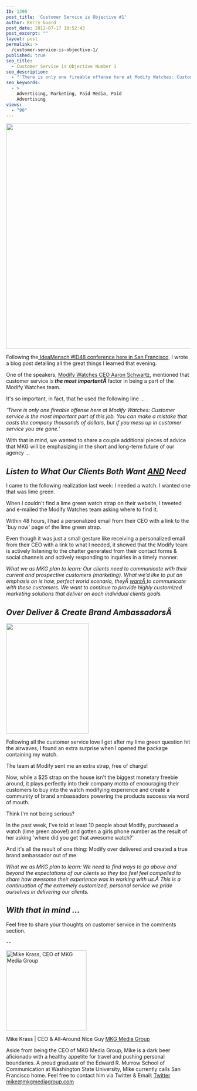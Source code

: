 ```yaml
---
ID: 1390
post_title: 'Customer Service is Objective #1'
author: Kerry Guard
post_date: 2012-07-17 10:52:43
post_excerpt: ""
layout: post
permalink: >
  /customer-service-is-objective-1/
published: true
seo_title:
  - Customer Service is Objective Number 1
seo_description:
  - "'There is only one fireable offense here at Modify Watches: Customer service is the most important part of this job. You can make a mistake that costs the company thousands of dollars, but if you mess up in customer service you are gone.'"
seo_keywords:
  - >
    Advertising, Marketing, Paid Media, Paid
    Advertising
views:
  - "90"
---
```

<img class="aligncenter size-full wp-image-1393" title="modify watches of the week" alt="" src="http://mkgmediagroup.com/wp-content/uploads/2012/07/modify-watches-of-the-week.jpeg" width="612" height="612" />

Following the<a title="Highlights from #ID48" href="http://mkgmediagroup.com/highlights-from-id48-sf/" target="_blank"> IdeaMensch #ID48 conference here in San Francisco</a>, I wrote a blog post detailing all the great things I learned that evening.

One of the speakers, <a href="https://www.modifywatches.com/about.php" target="_blank">Modify Watches CEO Aaron Schwartz</a>, mentioned that customer service is<strong><em> the most importantÂ </em></strong>factor in being a part of the Modify Watches team.

It's so important, in fact, that he used the following line ...

<em>'There is only one fireable offense here at Modify Watches: Customer service is the most important part of this job. You can make a mistake that costs the company thousands of dollars, but if you mess up in customer service you are gone.'</em>

With that in mind, we wanted to share a couple additional pieces of advice that MKG will be emphasizing in the short and long-term future of our agency ...
<h2><strong><em>Listen to What Our Clients Both Want <span style="text-decoration: underline;">AND</span> Need</em></strong></h2>
I came to the following realization last week: I needed a watch. I wanted one that was lime green.

When I couldn't find a lime green watch strap on their website, I tweeted and e-mailed the Modify Watches team asking where to find it.

Within 48 hours, I had a personalized email from their CEO with a link to the 'buy now' page of the lime green strap.

Even though it was just a small gesture like receiving a personalized email from their CEO with a link to what I needed, it showed that the Modify team is actively listening to the chatter generated from their contact forms &amp; social channels and actively responding to inquiries in a timely manner.

<em>What we as MKG plan to learn: Our clients need to communicate with their current and prospective customers (marketing). What we'd like to put an emphasis on is how, perfect world scenario, theyÂ <span style="text-decoration: underline;">wantÂ </span>to communicate with these customers. We want to continue to provide highly customized marketing solutions that deliver on each individual clients goals.</em>
<h2><em>Over Deliver &amp; Create Brand AmbassadorsÂ </em></h2>
<img class="alignleft size-medium wp-image-1392" title="modify watches" alt="" src="http://mkgmediagroup.com/wp-content/uploads/2012/07/modify-watches-225x300.png" width="225" height="300" />

Following all the customer service love I got after my lime green question hit the airwaves, I found an extra surprise when I opened the package containing my watch.

The team at Modify sent me an extra strap, free of charge!

Now, while a $25 strap on the house isn't the biggest monetary freebie around, it plays perfectly into their company motto of encouraging their customers to buy into the watch modifying experience and create a community of brand ambassadors powering the products success via word of mouth.

Think I'm not being serious?

In the past week, I've told at least 10 people about Modify, purchased a watch (lime green above!) and gotten a girls phone number as the result of her asking 'where did you get that awesome watch?'

And it's all the result of one thing: Modify over delivered and created a true brand ambassador out of me.

<em>What we as MKG plan to learn: We need to find ways to go above and beyond the expectations of our clients so they too feel feel compelled to share how awesome their experience was in working with us.Â <em>This is a continuation of the extremely customized, personal service we pride ourselves in delivering our clients.</em></em>
<h2><em>With that in mind ...</em></h2>
Feel free to share your thoughts on customer service in the comments section.

--

<img class="alignleft size-full wp-image-1794" alt="Mike Krass, CEO of MKG Media Group" src="http://mkgmediagroup.com/wp-content/uploads/2011/08/mk_median_bw_head.jpeg" width="219" height="218" />

<span itemprop="jobTitle">Mike Krass | CEO &amp; All-Around Nice Guy</span>
<a itemprop="url" href="http://www.mkgmediagroup.com">MKG Media Group</a>

Aside from being the CEO of MKG Media Group, Mike is a dark beer aficionado with a healthy appetite for travel and pushing personal boundaries. A proud graduate of the Edward R. Murrow School of Communication at Washington State University, Mike currently calls San Francisco home. Feel free to contact him via Twitter &amp; Email:
<a itemprop="url" href="http://www.twitter.com/mikekrass">Twitter</a>
<a itemprop="email" href="mailto:mike@mkgmediagroup.com">mike@mkgmediagroup.com</a>